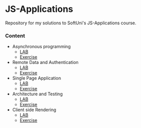 # JS-Applications
Repository for my solutions to SoftUni's JS-Applications course.
### Content
* Asynchronous programming
  * [LAB](https://github.com/PetarPetrov01/SoftUni-Javascript-Path/tree/3493c1e0ccda624b96631aa9f4aba3915d371ed5/JS-Applications/Asynchronous%20programming)
  * [Exercise](https://github.com/PetarPetrov01/SoftUni-Javascript-Path/tree/386f5eb5fdedfdf9583fd31a96ad45ee0b902c72/JS-Applications/Asynchronous%20programming%20EXC)
* Remote Data and Authentication
  * [LAB](https://github.com/PetarPetrov01/SoftUni-Javascript-Path/tree/386f5eb5fdedfdf9583fd31a96ad45ee0b902c72/JS-Applications/Remote%20Data%20and%20Authentication)
  * [Exercise](https://github.com/PetarPetrov01/SoftUni-Javascript-Path/tree/c03a9ba4ced33d4a9b1072ae83ee95298aea564b/JS-Applications/Remote%20Data%20and%20Authentication%20EXC)
* Single Page Application
  * [LAB](https://github.com/PetarPetrov01/SoftUni-Javascript-Path/tree/c03a9ba4ced33d4a9b1072ae83ee95298aea564b/JS-Applications/Single%20Page%20Application)
  * [Exercise](https://github.com/PetarPetrov01/SoftUni-Javascript-Path/tree/c89a0f9db7a432b8ef834c8b2d7a0f62cd63a599/JS-Applications/Single%20Page%20Application%20EXC)
* Architecture and Testing
  * [LAB](https://github.com/PetarPetrov01/SoftUni-Javascript-Path/tree/c89a0f9db7a432b8ef834c8b2d7a0f62cd63a599/JS-Applications/Architecture%20and%20Testing)
  * [Exercise](https://github.com/PetarPetrov01/SoftUni-Javascript-Path/tree/c89a0f9db7a432b8ef834c8b2d7a0f62cd63a599/JS-Applications/Architecture%20and%20Testing%20EXC)
* Client side Rendering
  * [LAB](https://github.com/PetarPetrov01/SoftUni-Javascript-Path/tree/8c062e4a1c3327ebb18b71fbddbcb7f137010878/JS-Applications/Client%20side%20Rendering)
  * [Exercise](https://github.com/PetarPetrov01/SoftUni-Javascript-Path/tree/8c062e4a1c3327ebb18b71fbddbcb7f137010878/JS-Applications/Client%20side%20Rendering%20EXC)  

